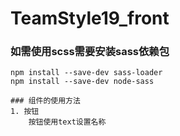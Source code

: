 # TeamStyle19_front
### 如需使用scss需要安装sass依赖包

```
npm install --save-dev sass-loader
npm install --save-dev node-sass

### 组件的使用方法
1. 按钮
    按钮使用text设置名称